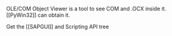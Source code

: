 OLE/COM Object Viewer is a tool to see COM and .OCX inside it.
[[PyWin32]] can obtain it.

Get the  [[SAPGUI]] and Scripting API tree